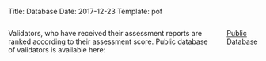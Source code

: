 Title: Database
Date: 2017-12-23
Template: pof




<section id="faqs">
<div class="container">
<div class="row">
<div class="eight columns faqs offset-by-two">

<p style="display:block">Validators, who have received their assessment reports are ranked according to their assessment score. Public database of validators is available here:</p>

<a class="db-button" href="http://validators.resilient.zone/" target="_blank">Public Database</a>


</div>
</div>
</div>
</section>
<br><br><br><br><br><br><br><br>
<div class="sep"></div>






